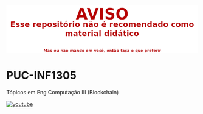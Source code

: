 ![warning](WARNING.png)

# PUC-INF1305
Tópicos em Eng Computação III (Blockchain)

[![youtube](https://i.ibb.co/Wp0gtHD/https-i-ytimg-com-vi-Cu-Ww-IHa9s8o-maxresdefault.jpg)](https://www.youtube.com/watch?v=CuWwIHa9s8o "asdf")
